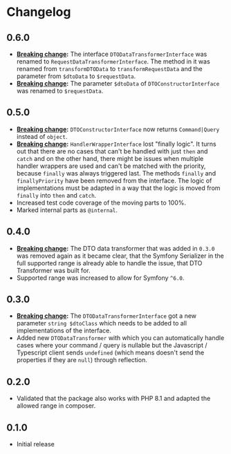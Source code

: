 # Changelog

## 0.6.0

- **[Breaking change](./UPGRADE.md#interface-dtodatatransformerinterface-was-renamed-to-requestdatatransformerinterface):** The interface `DTODataTransformerInterface` was renamed to `RequestDataTransformerInterface`. The method in it was renamed from `transformDTOData` to `transformRequestData` and the parameter from `$dtoData` to `$requestData`.
- **[Breaking change](./UPGRADE.md#request-data-parameter-in-dtoconstructorinterface):** The parameter `$dtoData` of `DTOConstructorInterface` was renamed to `$requestData`.

## 0.5.0

- **[Breaking change](./UPGRADE.md#more-specific-return-type-for-dtoconstructorinterface):** `DTOConstructorInterface` now returns `Command|Query` instead of `object`.
- **[Breaking change](./UPGRADE.md#removed-finally-logic-in-handlerwrapperinterface):** `HandlerWrapperInterface` lost "finally logic". It turns out that there are no cases that can't be handled with just `then` and `catch` and on the other hand, there might be issues when multiple handler wrappers are used and can't be matched with the priority, because `finally` was always triggered last. The methods `finally` and `finallyPriority` have been removed from the interface. The logic of implementations must be adapted in a way that the logic is moved from `finally` into `then` and `catch`.
- Increased test code coverage of the moving parts to 100%.
- Marked internal parts as `@internal`.

## 0.4.0

- **[Breaking change](./UPGRADE.md#removed-nullableasoptionalpropertiesdtodatatransformer):** The DTO data transformer that was added in `0.3.0` was removed again as it became clear, that the Symfony Serializer in the full supported range is already able to handle the issue, that DTO Transformer was built for.
- Supported range was increased to allow for Symfony `^6.0`.

## 0.3.0

- **[Breaking change](./UPGRADE.md#new-parameter-string-dtoclass-for-dtodatatransformerinterface):** The `DTODataTransformerInterface` got a new parameter `string $dtoClass` which needs to be added to all implementations of the interface.
- Added new `DTODataTransformer` with which you can automatically handle cases where your command / query is nullable but the Javascript / Typescript client sends `undefined` (which means doesn't send the properties if they are `null`) through reflection.

## 0.2.0

- Validated that the package also works with PHP 8.1 and adapted the allowed range in composer.

## 0.1.0

- Initial release

